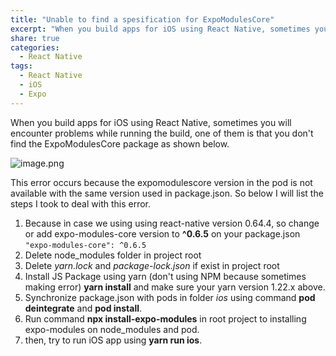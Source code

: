```yaml
---
title: "Unable to find a spesification for ExpoModulesCore"
excerpt: "When you build apps for iOS using React Native, sometimes you will encounter problems while running the build, one of them is that you don't find the ExpoModulesCore package as shown below."
share: true
categories:
  - React Native
tags:
  - React Native
  - iOS
  - Expo
---
```


When you build apps for iOS using React Native, sometimes you will encounter problems while running the build, one of them is that you don't find the ExpoModulesCore package as shown below.

![image.png](https://api.bataxdev.com/uploads/image_bb157e8bb4.png)

This error occurs because the expomodulescore version in the pod is not available with the same version used in package.json. So below I will list the steps I took to deal with this error.
1. Because in case we using using react-native version 0.64.4, so change or add expo-modules-core version to **^0.6.5** on your package.json <code>"expo-modules-core": ^0.6.5</code>
2. Delete node_modules folder in project root
3. Delete *yarn.lock* and *package-lock.json* if exist in project root
4. Install JS Package using yarn (don't using NPM because sometimes making error) **yarn install** and make sure your yarn version 1.22.x above.
5. Synchronize package.json with pods in folder _ios_ using command **pod deintegrate** and **pod install**.
6.  Run command **npx install-expo-modules** in root project to installing expo-modules on node_modules and pod.
7.  then, try to run iOS app using **yarn run ios**.